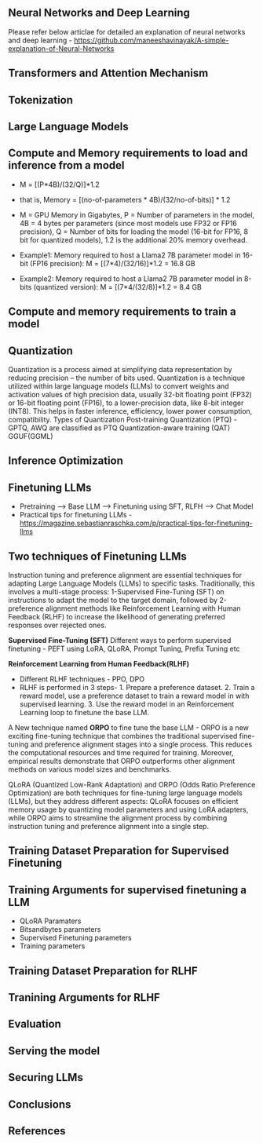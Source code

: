 ## Neural Networks and Deep Learning
Please refer below articlae for detailed an explanation of neural networks and deep learning -
https://github.com/maneeshavinayak/A-simple-explanation-of-Neural-Networks

## Transformers and Attention Mechanism

## Tokenization

## Large Language Models

## Compute and Memory requirements to load and inference from a model
* M = [(P*4B)/(32/Q)]*1.2
* that is, Memory = [(no-of-parameters * 4B)/(32/no-of-bits)] * 1.2

* M = GPU Memory in Gigabytes, P = Number of parameters in the model, 4B = 4 bytes per parameters (since most models use FP32 or FP16 precision), Q = Number of bits for loading the model (16-bit for FP16, 8 bit for quantized models), 1.2 is the additional 20% memory overhead.

* Example1: Memory required to host a Llama2 7B parameter model in 16-bit (FP16 precision): 
M = [(7*4)/(32/16)]*1.2 = 16.8 GB

* Example2: Memory required to host a Llama2 7B parameter model in 8-bits (quantized version): 
M = [(7*4/(32/8)]*1.2 = 8.4 GB

## Compute and memory requirements to train a model

## Quantization
Quantization is a process aimed at simplifying data representation by reducing precision – the number of bits used. Quantization is a technique utilized within large language models (LLMs) to convert weights and activation values of high precision data, usually 32-bit floating point (FP32) or 16-bit floating point (FP16), to a lower-precision data, like 8-bit integer (INT8). This helps in faster inference, efficiency, lower power consumption, compatibility.
Types of Quantization Post-training Quantization (PTQ) - GPTQ, AWQ are classified as PTQ Quantization-aware training (QAT) GGUF(GGML)

## Inference Optimization

## Finetuning LLMs
* Pretraining --> Base LLM --> Finetuning using SFT, RLFH --> Chat Model
* Practical tips for finetuning LLMs - https://magazine.sebastianraschka.com/p/practical-tips-for-finetuning-llms

## Two techniques of Finetuning LLMs
Instruction tuning and preference alignment are essential techniques for adapting Large Language Models (LLMs) to specific tasks. Traditionally, this involves a multi-stage process: 1-Supervised Fine-Tuning (SFT) on instructions to adapt the model to the target domain, followed by 2-preference alignment methods like Reinforcement Learning with Human Feedback (RLHF) to increase the likelihood of generating preferred responses over rejected ones.

**Supervised Fine-Tuning (SFT)**
    Different ways to perform supervised finetuning - PEFT using LoRA, QLoRA, Prompt Tuning, Prefix Tuning etc

**Reinforcement Learning from Human Feedback(RLHF)** 
* Different RLHF techniques - PPO, DPO
* RLHF is performed in 3 steps- 1. Prepare a preference dataset. 2. Train a reward model, use a preference dataset to train a reward model in with supervised learning. 3. Use the reward model in an Reinforcement Learning loop to finetune the base LLM.

A New technique named **ORPO** to fine tune the base LLM -
ORPO is a new exciting fine-tuning technique that combines the traditional supervised fine-tuning and preference alignment stages into a single process. This reduces the computational resources and time required for training. Moreover, empirical results demonstrate that ORPO outperforms other alignment methods on various model sizes and benchmarks.

QLoRA (Quantized Low-Rank Adaptation) and ORPO (Odds Ratio Preference Optimization) are both techniques for fine-tuning large language models (LLMs), but they address different aspects: QLoRA focuses on efficient memory usage by quantizing model parameters and using LoRA adapters, while ORPO aims to streamline the alignment process by combining instruction tuning and preference alignment into a single step.

## Training Dataset Preparation for Supervised Finetuning

## Training Arguments for supervised finetuning a LLM
* QLoRA Paramaters
* Bitsandbytes parameters
* Supervised Finetuning parameters
* Training parameters

## Training Dataset Preparation for RLHF
## Tranining Arguments for RLHF

## Evaluation

## Serving the model

## Securing LLMs

## Conclusions

## References
